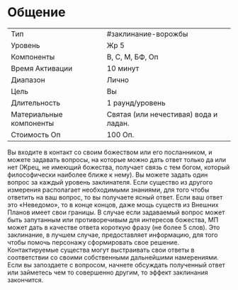 
# Общение

|                         |                                       |
| ----------------------- | ------------------------------------- |
| Тип                     | #заклинание-ворожбы                                |
| Уровень                 | Жр 5                                  |
| Компоненты              | В, С, М, БФ, Оп                       |
| Время Активации         | 10 минут                              |
| Диапазон                | Лично                                 |
| Цель                    | Вы                                    |
| Длительность            | 1 раунд/уровень                       |
| Материальные компоненты | Святая (или нечестивая) вода и ладан. |
| Стоимость Оп            | 100 Оп.                               |

Вы входите в контакт со своим божеством или его посланником, и можете задавать вопросы, на которые можно дать ответ только да или нет (Жрец, не имеющий божества, получает связь с тем богом, который философически наиболее ближе к нему). Вы можете задать один вопрос за каждый уровень заклинателя. Если существо из другого измерения располагает необходимыми знаниями, для того чтобы ответить на ваш вопрос, то вы получаете ясный ответ. Если ваш ответ это «Неведомо», то в конце концов, даже мощь существ из Внешних Планов имеет свои границы. В случае если задаваемый вопрос может быть запутанным или противоречивым для интересов божества, МП может дать в качестве ответа короткую фразу (не более 5 слов). Это заклинание, в лучшем случае, предоставляет информацию, для того чтобы помочь персонажу сформировать свое решение. Контактируемые существа могут выстраивать свои ответы в соответствии со своими собственными дальнейшими намерениями. Если вы запоздаете с вопросом, начнете обсуждать полученный ответ или займетесь чем то совершенно другим, то эффект заклинания закончится.